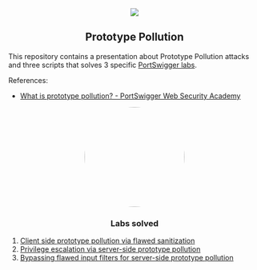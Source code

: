 <center>
<img src="https://portswigger.net/web-security/prototype-pollution/images/prototype-pollution-infographic.svg">
</center>
<center><h2>Prototype Pollution</h2></center>

This repository contains a presentation about Prototype Pollution attacks and three scripts that solves 3 specific <a href="https://portswigger.net/web-security/all-labs">PortSwigger labs</a>.

References:
<ul>
<li><a href="https://portswigger.net/web-security/prototype-pollution">What is prototype pollution? - PortSwigger Web Security Academy</a></li>
</ul>

<center><img src="https://images.bishopfox.com/prod-1437/Images/channels/blog/tiles/Bishop-Fox-Blog-Burp-Suite.jpg" style="border-radius:50%;width:200px;"></center>

<center><h3>Labs solved</h3></center>
<ol>
<li><a href="https://portswigger.net/web-security/prototype-pollution/client-side/lab-prototype-pollution-client-side-prototype-pollution-via-flawed-sanitization">Client side prototype pollution via flawed sanitization</a></li>
<li><a href="https://portswigger.net/web-security/prototype-pollution/server-side/lab-privilege-escalation-via-server-side-prototype-pollution">Privilege escalation via server-side prototype pollution</a></li>
<li><a href="https://portswigger.net/web-security/prototype-pollution/server-side/lab-bypassing-flawed-input-filters-for-server-side-prototype-pollution">Bypassing flawed input filters for server-side prototype pollution</a></li>

</ol>
